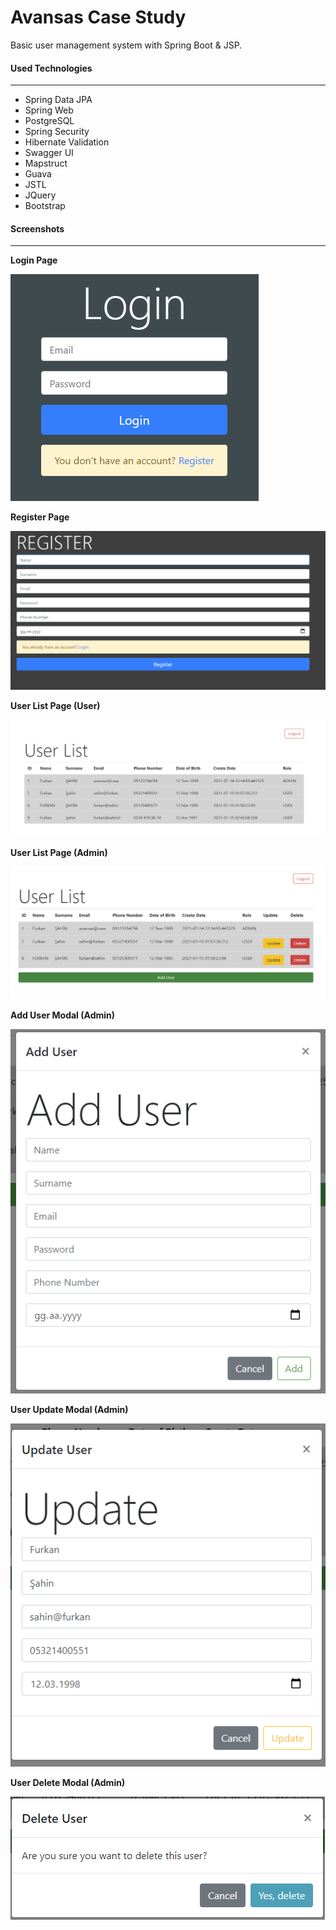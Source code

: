 # Avansas Case Study

Basic user management system with Spring Boot & JSP.

#### Used Technologies

----

- Spring Data JPA
- Spring Web
- PostgreSQL
- Spring Security
- Hibernate Validation
- Swagger UI
- Mapstruct
- Guava
- JSTL
- JQuery
- Bootstrap

#### Screenshots

----

**Login Page**

![login](output/loginpage.png)



**Register Page**

![Register Page](output/registerpage.png)



**User List Page (User)**

![User List Page User](output/userlist_user.png)



**User List Page (Admin)**

![User List Page Admin](output/userlist_admin.png)



**Add User Modal (Admin)**

![Add User Modal Admin](output/adduser_modal.png)



**User Update Modal (Admin)**

![User Update Modal Admin](output/update_modal.png)



**User Delete Modal (Admin)**

![User Delete Modal Admin](output/delete_modal.png)